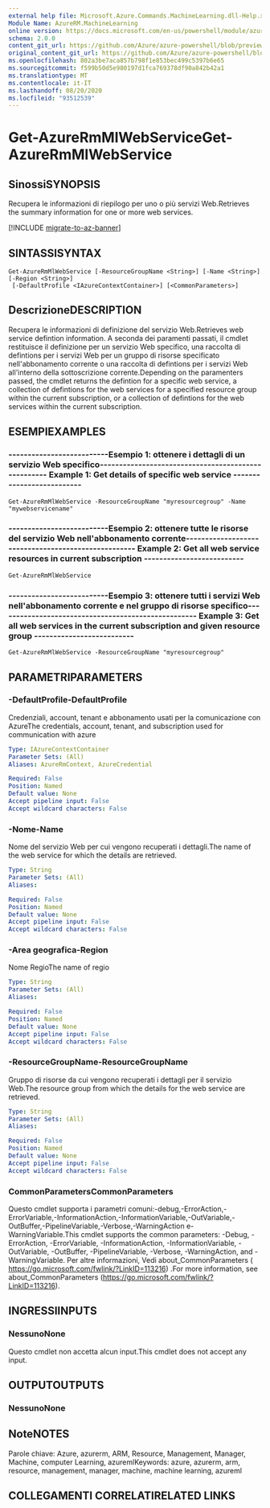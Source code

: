 ```yaml
---
external help file: Microsoft.Azure.Commands.MachineLearning.dll-Help.xml
Module Name: AzureRM.MachineLearning
online version: https://docs.microsoft.com/en-us/powershell/module/azurerm.machinelearning/get-azurermmlwebservice
schema: 2.0.0
content_git_url: https://github.com/Azure/azure-powershell/blob/preview/src/ResourceManager/MachineLearning/Commands.MachineLearning/help/Get-AzureRmMlWebService.md
original_content_git_url: https://github.com/Azure/azure-powershell/blob/preview/src/ResourceManager/MachineLearning/Commands.MachineLearning/help/Get-AzureRmMlWebService.md
ms.openlocfilehash: 802a3be7aca857b798f1e853bec499c5397b6e65
ms.sourcegitcommit: f599b50d5e980197d1fca769378df90a842b42a1
ms.translationtype: MT
ms.contentlocale: it-IT
ms.lasthandoff: 08/20/2020
ms.locfileid: "93512539"
---
```

# <span data-ttu-id="f37bf-101">Get-AzureRmMlWebService</span><span class="sxs-lookup"><span data-stu-id="f37bf-101">Get-AzureRmMlWebService</span></span>

## <span data-ttu-id="f37bf-102">Sinossi</span><span class="sxs-lookup"><span data-stu-id="f37bf-102">SYNOPSIS</span></span>
<span data-ttu-id="f37bf-103">Recupera le informazioni di riepilogo per uno o più servizi Web.</span><span class="sxs-lookup"><span data-stu-id="f37bf-103">Retrieves the summary information for one or more web services.</span></span>

[!INCLUDE [migrate-to-az-banner](../../includes/migrate-to-az-banner.md)]

## <span data-ttu-id="f37bf-104">SINTASSI</span><span class="sxs-lookup"><span data-stu-id="f37bf-104">SYNTAX</span></span>

```
Get-AzureRmMlWebService [-ResourceGroupName <String>] [-Name <String>] [-Region <String>]
 [-DefaultProfile <IAzureContextContainer>] [<CommonParameters>]
```

## <span data-ttu-id="f37bf-105">Descrizione</span><span class="sxs-lookup"><span data-stu-id="f37bf-105">DESCRIPTION</span></span>
<span data-ttu-id="f37bf-106">Recupera le informazioni di definizione del servizio Web.</span><span class="sxs-lookup"><span data-stu-id="f37bf-106">Retrieves web service defintion information.</span></span>
<span data-ttu-id="f37bf-107">A seconda dei paramenti passati, il cmdlet restituisce il definizione per un servizio Web specifico, una raccolta di defintions per i servizi Web per un gruppo di risorse specificato nell'abbonamento corrente o una raccolta di defintions per i servizi Web all'interno della sottoscrizione corrente.</span><span class="sxs-lookup"><span data-stu-id="f37bf-107">Depending on the paramenters passed, the cmdlet returns the defintion for a specific web service, a collection of defintions for the web services for a specified resource group within the current subscription, or a collection of defintions for the web services within the current subscription.</span></span>

## <span data-ttu-id="f37bf-108">ESEMPI</span><span class="sxs-lookup"><span data-stu-id="f37bf-108">EXAMPLES</span></span>

### <span data-ttu-id="f37bf-109">--------------------------Esempio 1: ottenere i dettagli di un servizio Web specifico--------------------------</span><span class="sxs-lookup"><span data-stu-id="f37bf-109">--------------------------  Example 1: Get details of specific web service  --------------------------</span></span>
```
Get-AzureRmMlWebService -ResourceGroupName "myresourcegroup" -Name "mywebservicename"
```

### <span data-ttu-id="f37bf-110">--------------------------Esempio 2: ottenere tutte le risorse del servizio Web nell'abbonamento corrente--------------------------</span><span class="sxs-lookup"><span data-stu-id="f37bf-110">--------------------------  Example 2: Get all web service resources in current subscription  --------------------------</span></span>
```
Get-AzureRmMlWebService
```

### <span data-ttu-id="f37bf-111">--------------------------Esempio 3: ottenere tutti i servizi Web nell'abbonamento corrente e nel gruppo di risorse specifico--------------------------</span><span class="sxs-lookup"><span data-stu-id="f37bf-111">--------------------------  Example 3: Get all web services in the current subscription and given resource group  --------------------------</span></span>
```
Get-AzureRmMlWebService -ResourceGroupName "myresourcegroup"
```

## <span data-ttu-id="f37bf-112">PARAMETRI</span><span class="sxs-lookup"><span data-stu-id="f37bf-112">PARAMETERS</span></span>

### <span data-ttu-id="f37bf-113">-DefaultProfile</span><span class="sxs-lookup"><span data-stu-id="f37bf-113">-DefaultProfile</span></span>
<span data-ttu-id="f37bf-114">Credenziali, account, tenant e abbonamento usati per la comunicazione con Azure</span><span class="sxs-lookup"><span data-stu-id="f37bf-114">The credentials, account, tenant, and subscription used for communication with azure</span></span>

```yaml
Type: IAzureContextContainer
Parameter Sets: (All)
Aliases: AzureRmContext, AzureCredential

Required: False
Position: Named
Default value: None
Accept pipeline input: False
Accept wildcard characters: False
```

### <span data-ttu-id="f37bf-115">-Nome</span><span class="sxs-lookup"><span data-stu-id="f37bf-115">-Name</span></span>
<span data-ttu-id="f37bf-116">Nome del servizio Web per cui vengono recuperati i dettagli.</span><span class="sxs-lookup"><span data-stu-id="f37bf-116">The name of the web service for which the details are retrieved.</span></span>

```yaml
Type: String
Parameter Sets: (All)
Aliases: 

Required: False
Position: Named
Default value: None
Accept pipeline input: False
Accept wildcard characters: False
```

### <span data-ttu-id="f37bf-117">-Area geografica</span><span class="sxs-lookup"><span data-stu-id="f37bf-117">-Region</span></span>
<span data-ttu-id="f37bf-118">Nome Regio</span><span class="sxs-lookup"><span data-stu-id="f37bf-118">The name of regio</span></span>

```yaml
Type: String
Parameter Sets: (All)
Aliases: 

Required: False
Position: Named
Default value: None
Accept pipeline input: False
Accept wildcard characters: False
```

### <span data-ttu-id="f37bf-119">-ResourceGroupName</span><span class="sxs-lookup"><span data-stu-id="f37bf-119">-ResourceGroupName</span></span>
<span data-ttu-id="f37bf-120">Gruppo di risorse da cui vengono recuperati i dettagli per il servizio Web.</span><span class="sxs-lookup"><span data-stu-id="f37bf-120">The resource group from which the details for the web service are retrieved.</span></span>

```yaml
Type: String
Parameter Sets: (All)
Aliases: 

Required: False
Position: Named
Default value: None
Accept pipeline input: False
Accept wildcard characters: False
```

### <span data-ttu-id="f37bf-121">CommonParameters</span><span class="sxs-lookup"><span data-stu-id="f37bf-121">CommonParameters</span></span>
<span data-ttu-id="f37bf-122">Questo cmdlet supporta i parametri comuni:-debug,-ErrorAction,-ErrorVariable,-InformationAction,-InformationVariable,-OutVariable,-OutBuffer,-PipelineVariable,-Verbose,-WarningAction e-WarningVariable.</span><span class="sxs-lookup"><span data-stu-id="f37bf-122">This cmdlet supports the common parameters: -Debug, -ErrorAction, -ErrorVariable, -InformationAction, -InformationVariable, -OutVariable, -OutBuffer, -PipelineVariable, -Verbose, -WarningAction, and -WarningVariable.</span></span> <span data-ttu-id="f37bf-123">Per altre informazioni, Vedi about_CommonParameters ( https://go.microsoft.com/fwlink/?LinkID=113216) .</span><span class="sxs-lookup"><span data-stu-id="f37bf-123">For more information, see about_CommonParameters (https://go.microsoft.com/fwlink/?LinkID=113216).</span></span>

## <span data-ttu-id="f37bf-124">INGRESSI</span><span class="sxs-lookup"><span data-stu-id="f37bf-124">INPUTS</span></span>

### <span data-ttu-id="f37bf-125">Nessuno</span><span class="sxs-lookup"><span data-stu-id="f37bf-125">None</span></span>
<span data-ttu-id="f37bf-126">Questo cmdlet non accetta alcun input.</span><span class="sxs-lookup"><span data-stu-id="f37bf-126">This cmdlet does not accept any input.</span></span>

## <span data-ttu-id="f37bf-127">OUTPUT</span><span class="sxs-lookup"><span data-stu-id="f37bf-127">OUTPUTS</span></span>

### <span data-ttu-id="f37bf-128">Nessuno</span><span class="sxs-lookup"><span data-stu-id="f37bf-128">None</span></span>

## <span data-ttu-id="f37bf-129">Note</span><span class="sxs-lookup"><span data-stu-id="f37bf-129">NOTES</span></span>
<span data-ttu-id="f37bf-130">Parole chiave: Azure, azurerm, ARM, Resource, Management, Manager, Machine, computer Learning, azureml</span><span class="sxs-lookup"><span data-stu-id="f37bf-130">Keywords: azure, azurerm, arm, resource, management, manager, machine, machine learning, azureml</span></span>

## <span data-ttu-id="f37bf-131">COLLEGAMENTI CORRELATI</span><span class="sxs-lookup"><span data-stu-id="f37bf-131">RELATED LINKS</span></span>

